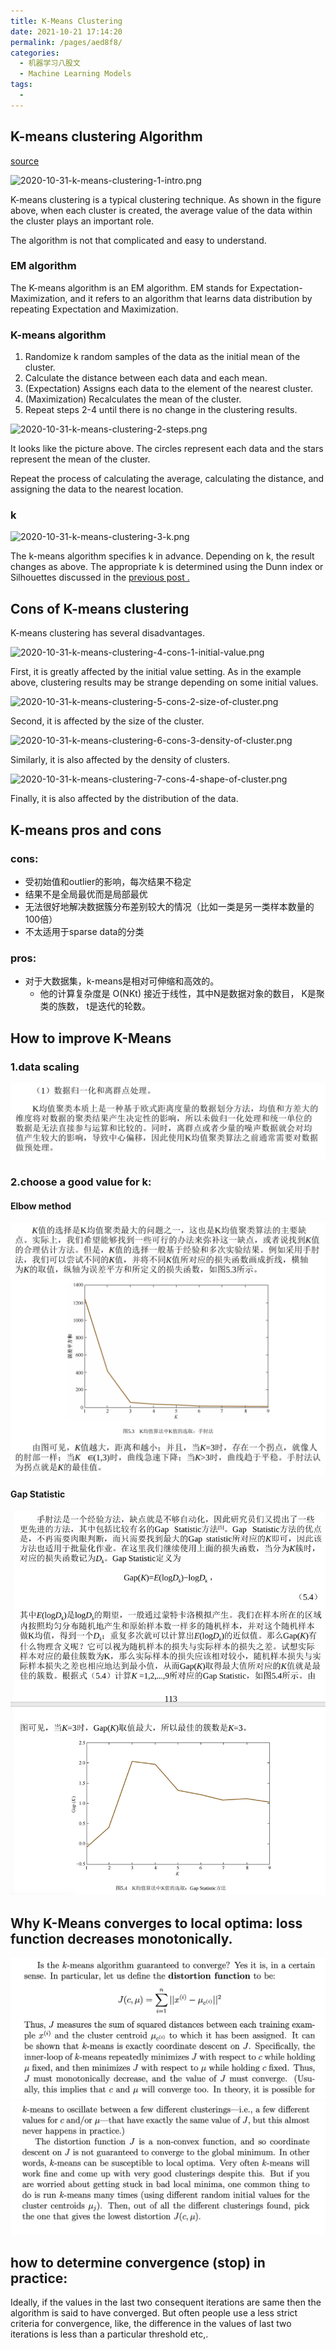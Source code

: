 ```yaml
---
title: K-Means Clustering
date: 2021-10-21 17:14:20
permalink: /pages/aed8f8/
categories:
  - 机器学习八股文
  - Machine Learning Models
tags:
  - 
---
```


## K-means clustering Algorithm

[source](https://tyami.github.io/machine%20learning/k-means-clustering/#k-means-clustering "Permalink")


![2020-10-31-k-means-clustering-1-intro.png](https://tyami.github.io/assets/images/post/ML/2020-10-31-k-means-clustering/2020-10-31-k-means-clustering-1-intro.png)

K-means clustering is a typical clustering technique. As shown in the figure above, when each cluster is created, the average value of the data within the cluster plays an important role.

The algorithm is not that complicated and easy to understand.

### EM algorithm

The K-means algorithm is an EM algorithm. EM stands for Expectation-Maximization, and it refers to an algorithm that learns data distribution by repeating Expectation and Maximization.

### K-means algorithm
1.  Randomize k random samples of the data as the initial mean of the cluster.
2.  Calculate the distance between each data and each mean.
3.  (Expectation) Assigns each data to the element of the nearest cluster.
4.  (Maximization) Recalculates the mean of the cluster.
5.  Repeat steps 2-4 until there is no change in the clustering results.

![2020-10-31-k-means-clustering-2-steps.png](https://tyami.github.io/assets/images/post/ML/2020-10-31-k-means-clustering/2020-10-31-k-means-clustering-2-steps.png)

It looks like the picture above. The circles represent each data and the stars represent the mean of the cluster.

Repeat the process of calculating the average, calculating the distance, and assigning the data to the nearest location.

### k

![2020-10-31-k-means-clustering-3-k.png](https://tyami.github.io/assets/images/post/ML/2020-10-31-k-means-clustering/2020-10-31-k-means-clustering-3-k.png)

The k-means algorithm specifies k in advance. Depending on k, the result changes as above. The appropriate k is determined using the Dunn index or Silhouettes discussed in the [previous post .](https://tyami-github-io.translate.goog/Machine%20learning/clustering/?_x_tr_sl=auto&_x_tr_tl=en&_x_tr_hl=en&_x_tr_pto=wapp)

## Cons of K-means clustering

K-means clustering has several disadvantages.

![2020-10-31-k-means-clustering-4-cons-1-initial-value.png](https://tyami.github.io/assets/images/post/ML/2020-10-31-k-means-clustering/2020-10-31-k-means-clustering-4-cons-1-initial-value.png)

First, it is greatly affected by the initial value setting. As in the example above, clustering results may be strange depending on some initial values.

![2020-10-31-k-means-clustering-5-cons-2-size-of-cluster.png](https://tyami.github.io/assets/images/post/ML/2020-10-31-k-means-clustering/2020-10-31-k-means-clustering-5-cons-2-size-of-cluster.png)

Second, it is affected by the size of the cluster.

![2020-10-31-k-means-clustering-6-cons-3-density-of-cluster.png](https://tyami.github.io/assets/images/post/ML/2020-10-31-k-means-clustering/2020-10-31-k-means-clustering-6-cons-3-density-of-cluster.png)

Similarly, it is also affected by the density of clusters.

![2020-10-31-k-means-clustering-7-cons-4-shape-of-cluster.png](https://tyami.github.io/assets/images/post/ML/2020-10-31-k-means-clustering/2020-10-31-k-means-clustering-7-cons-4-shape-of-cluster.png)

Finally, it is also affected by the distribution of the data.





## K-means pros and cons
### cons:
- 受初始值和outlier的影响，每次结果不稳定
- 结果不是全局最优而是局部最优
- 无法很好地解决数据簇分布差别较大的情况（比如一类是另一类样本数量的100倍）
- 不太适用于sparse data的分类

### pros:
- 对于大数据集，k-means是相对可伸缩和高效的。
    - 他的计算复杂度是 O(NKt) 接近于线性，其中N是数据对象的数目， K是聚类的族数， t是迭代的轮数。

## How to improve K-Means
### 1.data scaling
![](https://raw.githubusercontent.com/emmableu/image/master/k-means-5.png)
### 2.choose a good value for k:
#### Elbow method
![](https://raw.githubusercontent.com/emmableu/image/master/k-means-3.png)
#### Gap Statistic
![](https://raw.githubusercontent.com/emmableu/image/master/k-means-4.png)

## Why K-Means converges to local optima: loss function decreases monotonically.
![](https://raw.githubusercontent.com/emmableu/image/master/k-means-6.png)
![](https://raw.githubusercontent.com/emmableu/image/master/k-means-7.png)


## how to determine convergence (stop) in practice:
Ideally, if the values in the last two consequent iterations are same then the algorithm is said to have converged. But often people use a less strict criteria for convergence, like, the difference in the values of last two iterations is less than a particular threshold etc,.


